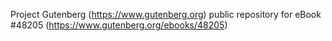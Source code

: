 Project Gutenberg (https://www.gutenberg.org) public repository for eBook #48205 (https://www.gutenberg.org/ebooks/48205)
